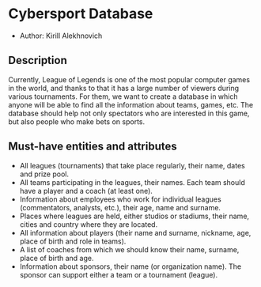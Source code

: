 # Cybersport Database

* Author: Kirill Alekhnovich

## Description

Currently, League of Legends is one of the most popular computer games in the world, and thanks to that it has a large number of viewers during various tournaments. For them, we want to create a database in which anyone will be able to find all the information about teams, games, etc. The database should help not only spectators who are interested in this game, but also people who make bets on sports.

## Must-have entities and attributes

* All leagues (tournaments) that take place regularly, their name, dates and prize pool.
* All teams participating in the leagues, their names. Each team should have a player and a coach (at least one).
* Information about employees who work for individual leagues (commentators, analysts, etc.), their age, name and surname.
* Places where leagues are held, either studios or stadiums, their name, cities and country where they are located.
* All information about players (their name and surname, nickname, age, place of birth and role in teams).
* A list of coaches from which we should know their name, surname, place of birth and age.
* Information about sponsors, their name (or organization name). The sponsor can support either a team or a tournament (league).